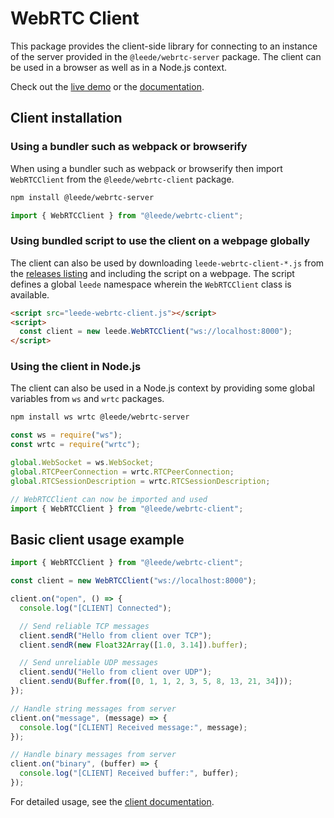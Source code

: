# WebRTC Client

This package provides the client-side library for connecting to an instance of the server provided in the `@leede/webrtc-server` package. The client can be used in a browser as well as in a Node.js context.

Check out the [live demo](https://webrtc-server-client.leede.ee/demo/) or the [documentation](https://webrtc-server-client.leede.ee/docs/).

## Client installation

### Using a bundler such as webpack or browserify

When using a bundler such as webpack or browserify then import `WebRTCClient` from the `@leede/webrtc-client` package.

```sh
npm install @leede/webrtc-server
```

```ts
import { WebRTCClient } from "@leede/webrtc-client";
```

### Using bundled script to use the client on a webpage globally

The client can also be used by downloading `leede-webrtc-client-*.js` from the [releases listing](https://webrtc-server-client.leede.ee/releases/) and including the script on a webpage. The script defines a global `leede` namespace wherein the `WebRTCClient` class is available.

```html
<script src="leede-webrtc-client.js"></script>
<script>
  const client = new leede.WebRTCClient("ws://localhost:8000");
</script>
```

### Using the client in Node.js

The client can also be used in a Node.js context by providing some global variables from `ws` and `wrtc` packages.

```sh
npm install ws wrtc @leede/webrtc-server
```

```ts
const ws = require("ws");
const wrtc = require("wrtc");

global.WebSocket = ws.WebSocket;
global.RTCPeerConnection = wrtc.RTCPeerConnection;
global.RTCSessionDescription = wrtc.RTCSessionDescription;

// WebRTCClient can now be imported and used
import { WebRTCClient } from "@leede/webrtc-client";
```

## Basic client usage example

```ts
import { WebRTCClient } from "@leede/webrtc-client";

const client = new WebRTCClient("ws://localhost:8000");

client.on("open", () => {
  console.log("[CLIENT] Connected");

  // Send reliable TCP messages
  client.sendR("Hello from client over TCP");
  client.sendR(new Float32Array([1.0, 3.14]).buffer);

  // Send unreliable UDP messages
  client.sendU("Hello from client over UDP");
  client.sendU(Buffer.from([0, 1, 1, 2, 3, 5, 8, 13, 21, 34]));
});

// Handle string messages from server
client.on("message", (message) => {
  console.log("[CLIENT] Received message:", message);
});

// Handle binary messages from server
client.on("binary", (buffer) => {
  console.log("[CLIENT] Received buffer:", buffer);
});
```

For detailed usage, see the [client documentation](https://webrtc-server-client.leede.ee/docs/modules/_leede_webrtc_client.html).

